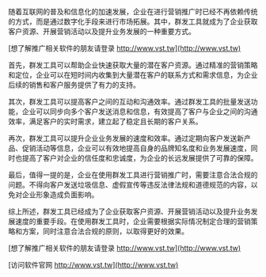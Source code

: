随着互联网的普及和信息化的加速发展，企业在进行营销推广时已经不再依赖传统的方式，而是通过数字化手段来进行市场拓展。其中，群发工具就成为了企业获取客户资源、开展营销活动以及提升业务发展的一种重要方式。

[想了解推广相关软件的朋友请登录 http://www.vst.tw](http://www.vst.tw)

首先，群发工具可以帮助企业快速获取大量的潜在客户资源。通过精准的营销策略和定位，企业可以在短时间内收集到大量潜在客户的联系方式和需求信息，为企业后续的销售和客户服务提供了有力的支持。

其次，群发工具可以提高客户之间的互动和沟通效率。通过群发工具的批量发送功能，企业可以同步向多个客户发送消息和信息，有效提高了客户与企业之间的沟通效率，满足客户的实时需求，建立起了稳定且长期的客户关系。

再次，群发工具可以提升企业业务发展的速度和效率。通过定期向客户发送新产品、促销活动等信息，企业可以有效地提高自身的品牌知名度和业务发展速度，同时也提高了客户对企业的信任度和忠诚度，为企业的长远发展提供了可靠的保障。

最后，值得一提的是，企业在使用群发工具进行营销推广时，需要注意合法合规的问题。不得向客户发送垃圾信息、虚假宣传等违反法律法规和道德规范的内容，以免对企业形象造成负面影响。

综上所述，群发工具已经成为了企业获取客户资源、开展营销活动以及提升业务发展速度的重要手段。在使用群发工具时，企业需要根据实际情况制定合理的营销策略和方案，同时注意合法合规的原则，以取得更好的效果。

[想了解推广相关软件的朋友请登录 http://www.vst.tw](http://www.vst.tw)


[访问软件官网 http://www.vst.tw](http://www.vst.tw)
